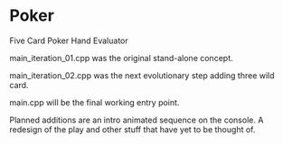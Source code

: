 # Poker

Five Card Poker Hand Evaluator

main_iteration_01.cpp was the original stand-alone concept.

main_iteration_02.cpp was the next evolutionary step adding three wild card.

main.cpp will be the final working entry point.

Planned additions are an intro animated sequence on the console.
A redesign of the play and other stuff that have yet to be thought of.
